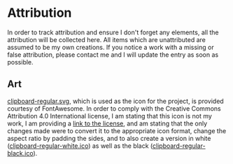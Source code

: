 # Attribution

In order to track attribution and ensure I don't forget any elements, all the attribution will be collected here.  All items which are unattributed are assumed to be my own creations.  If you notice a work with a missing or false attribution, please contact me and I will update the entry as soon as possible.

## Art

[clipboard-regular.svg](resources/clipboard-regular.svg), which is used as the icon for the project, is provided courtesy of FontAwesome.  In order to comply with the Creative Commons Attribution 4.0 International license, I am stating that this icon is not my work, I am providing a [link to the license](https://fontawesome.com/license), and am stating that the only changes made were to convert it to the appropriate icon format, change the aspect ratio by padding the sides, and to also create a version in white ([clipboard-regular-white.ico](resources/clipboard-regular-white.ico)) as well as the black ([clipboard-regular-black.ico](resources/clipboard-regular-black.ico)).
